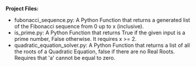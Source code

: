 **Project Files:**
- fubonacci_sequence.py: A Python Function that returns a generated list of the Fibonacci sequence from 0 up to x (inclusive).
- is_prime.py: A Python Function that returns True if the given input is a prime number, False otherwise. It requires x >= 2.
- quadratic_equation_solver.py: A Python Function that returns a list of all the roots of a Quadratic Equation, false if there are no Real Roots. Requires that 'a' cannot be equal to zero.
